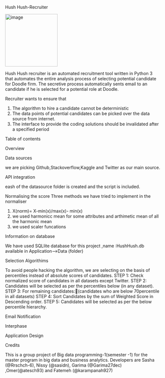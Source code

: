 Hush Hush-Recruiter

<img width="170" alt="image" src="https://user-images.githubusercontent.com/94630833/158576922-5f6261ee-d1bf-47ba-a98e-72bc65de5a25.png">

Hush Hush recruiter is an automated recruitment tool written in Python 3 that automates the entire analysis process of selecting potential candidate for Doodle firm.
The secretive process automatically sents email to an candidate if he is selected for a potential role at Doodle.

Recruiter wants to ensure that 
  1. The algorithm to hire a candidate cannot be deterministic 
  2. The data points of potential candidates can be picked over the data source from internet.
  3. The interface to provide the coding solutions should be  invalidated after a specified period
  
Table of contents

Overview

Data sources

we are picking Github,Stackoverflow,Kaggle and Twitter as our main source.

API integration

eash of the datasource folder is created and the script is included.

Normalising the score
 Three methods we have tried to implement in the normaliser 
 1. X(norm)= X-min(x)/max(x)- min(x)
 2. we used harmonicc mean for some attributes and arthimetic mean of all the harmonic mean
 3. we used scaler funcations

Information on database

We have used SQLlite database for this project ,name :HushHush.db available in Application-->Data (folder)

Selection Algorithims

To avoid people hacking the algorithm, we are selecting on the basis of percentiles instead of absolute scores of candidates.
STEP 1: Check normalized score of candidates in all datasets except Twitter.
STEP 2: Candidates will be selected as per the percentiles below (in any dataset).
STEP 3: For remaining candidates:(candidates who are below 70percentile in all datasets)
STEP 4: Sort Candidates by the sum of Weighted Score in Descending order. 
STEP 5: Candidates will be selected as per the below percentile hierarchy.






Email Notification

Interphase



Application Design



Credits

This is a group project of Big data programming-1(semester -1) for the master program in big data and business analytics.
Developers  are Sasha (@Rrschch-6), Nissy (@sasidn), Garima (@Garima27dec) ,Omer(@atesch93) and Fatemeh (@karampanah927)


